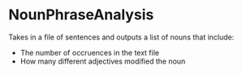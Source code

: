 # NounPhraseAnalysis

Takes in a file of sentences and outputs a list of nouns that include:

- The number of occruences in the text file
- How many different adjectives modified the noun
